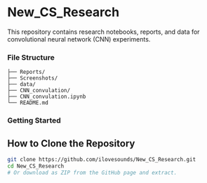 # New_CS_Research

This repository contains research notebooks, reports, and data for convolutional neural network (CNN) experiments.
### File Structure 
```
├── Reports/                  
├── Screenshots/              
├── data/                     
├── CNN_convulation/          
├── CNN_convulation.ipynb     
└── README.md
```

### Getting Started
## How to Clone the Repository
``` bash
git clone https://github.com/ilovesounds/New_CS_Research.git
cd New_CS_Research
# Or download as ZIP from the GitHub page and extract.

